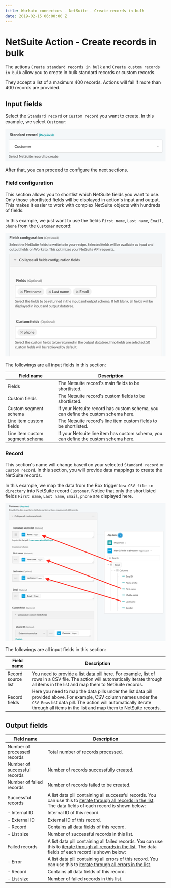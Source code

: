 ```yaml
---
title: Workato connectors - NetSuite - Create records in bulk
date: 2019-02-15 06:00:00 Z
---
```


# NetSuite Action - Create records in bulk

The actions `Create standard records in bulk` and `Create custom records in bulk` allow you to create in bulk standard records or custom records.

They accept a list of a maximum 400 records. Actions will fail if more than 400 records are provided.

## Input fields
Select the `Standard record` or `Custom record` you want to create. In this example, we select `Customer`:

![Select Netsuite record](/assets/images/connectors/netsuite/standard-record.png)

After that, you can proceed to configure the next sections.

### Field configuration
This section allows you to shortlist which NetSuite fields you want to use. Only those shortlisted fields will be displayed in action's input and output. This makes it easier to work with complex NetSuite objects with hundreds of fields.

In this example, we just want to use the fields `First name`, `Last name`, `Email`, `phone` from the `Customer` record:

![Field configuration](/assets/images/connectors/netsuite/field-config.png)

The followings are all input fields in this section:

| Field name | Description |
|---|---|
| Fields | The Netsuite record's main fields to be shortlisted. |
| Custom fields | The Netsuite record's custom fields to be shortlisted. |
| Custom segment schema | If your Netsuite record has custom schema, you can define the custom schema here. |
| Line item custom fields | The Netsuite record's line item custom fields to be shortlisted. |
| Line item custom segment schema | If your Netsuite line item has custom schema, you can define the custom schema here. |

### Record
This section's name will change based on your selected `Standard record` or `Custom record`. In this section, you will provide data mappings to create the NetSuite records.

In this example, we map the data from the Box trigger `New CSV file in directory` into NetSuite record `Customer`. Notice that only the shortlisted fields `First name`, `Last name`, `Email`, `phone` are displayed here.

![Field mappings](/assets/images/connectors/netsuite/batch-mapping.png)

The followings are all input fields in this section:

| Field name | Description |
|---|---|
| Record source list | You need to provide a [list data pill](/features/list-management.md) here. For example, list of rows in a CSV file. The action will automatically iterate through all items in the list and map them to NetSuite records. |
| Record fields | Here you need to map the data pills under the list data pill provided above. For example, CSV column names under the `CSV Rows` list data pill. The action will automatically iterate through all items in the list and map them to NetSuite records. |

## Output fields

| Field name | Description |
|---|---|
| Number of processed records | Total number of records processed. |
| Number of successful records | Number of records successfully created. |
| Number of failed records | Number of records failed to be created. |
| Successful records | A list data pill containing all successful records. You can use this to [iterate through all records in the list](/features/list-management.md). The data fields of each record is shown below: |
| - Internal ID | Internal ID of this record. |
| - External ID | External ID of this record. |
| - Record | Contains all data fields of this record. |
| - List size | Number of successful records in this list. |
| Failed records | A list data pill containing all failed records. You can use this to [iterate through all records in the list](/features/list-management.md). The data fields of each record is shown below: |
| - Error | A list data pill containing all errors of this record. You can use this to [iterate through all errors in the list](/features/list-management.md). |
| - Record | Contains all data fields of this record.  |
| - List size | Number of failed records in this list. |
